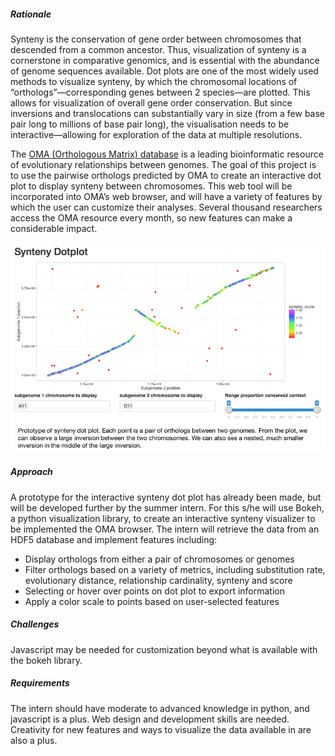 ##### Rationale

Synteny is the conservation of gene order between chromosomes that descended from a common ancestor. Thus, visualization of synteny is a cornerstone in comparative genomics, and is essential with the abundance of genome sequences available. Dot plots are one of the most widely used methods to visualize synteny, by which the chromosomal locations of “orthologs”—corresponding genes between 2 species—are plotted. This allows for visualization of overall gene order conservation. But since inversions and translocations can substantially vary in size (from a few base pair long to millions of base pair long), the visualisation needs to be interactive—allowing for exploration of the data at multiple resolutions.

The [OMA (Orthologous Matrix) database](http://omabrowser.org/) is a leading bioinformatic resource of evolutionary relationships between genomes. The goal of this project is to use the pairwise orthologs predicted by OMA to create an interactive dot plot to display synteny between chromosomes. This web tool will be incorporated into OMA’s web browser, and will have a variety of features by which the user can customize their analyses. Several thousand researchers access the OMA resource every month, so new features can make a considerable impact.

![DotPlot](data/projects/images/syntenydotplot.png)

##### Approach

A prototype for the interactive synteny dot plot has already been made, but will be developed further by the summer intern. For this s/he will use Bokeh, a python visualization library, to create an interactive synteny visualizer to be implemented the OMA browser. The intern will retrieve the data from an HDF5 database and implement features including:

-	Display orthologs from either a pair of chromosomes or genomes
-	Filter orthologs based on a variety of metrics, including substitution rate, evolutionary distance, relationship cardinality, synteny and score
-	Selecting or hover over points on dot plot to export information
-	Apply a color scale to points based on user-selected features

##### Challenges

Javascript may be needed for customization beyond what is available with the bokeh library.

##### Requirements

The intern should have moderate to advanced knowledge in python, and javascript is a plus. Web design and development skills are needed. Creativity for new features and ways to visualize the data available in are also a plus.
